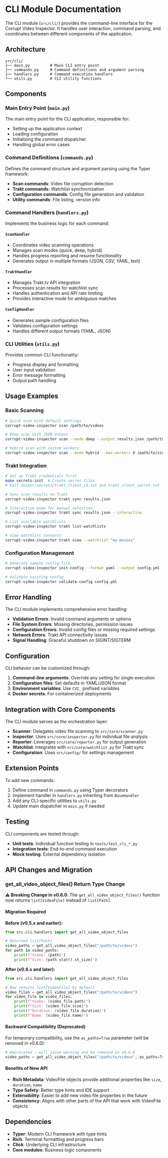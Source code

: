 # CLI Module Documentation

The CLI module (`src/cli/`) provides the command-line interface for the Corrupt Video Inspector. It handles user interaction, command parsing, and coordinates between different components of the application.

## Architecture

```
src/cli/
├── main.py         # Main CLI entry point
├── commands.py     # Command definitions and argument parsing  
├── handlers.py     # Command execution handlers
└── utils.py        # CLI utility functions
```

## Components

### Main Entry Point (`main.py`)

The main entry point for the CLI application, responsible for:
- Setting up the application context
- Loading configuration
- Initializing the command dispatcher
- Handling global error cases

### Command Definitions (`commands.py`)

Defines the command structure and argument parsing using the Typer framework:
- **Scan commands**: Video file corruption detection
- **Trakt commands**: Watchlist synchronization 
- **Configuration commands**: Config file generation and validation
- **Utility commands**: File listing, version info

### Command Handlers (`handlers.py`)

Implements the business logic for each command:

#### `ScanHandler`
- Coordinates video scanning operations
- Manages scan modes (quick, deep, hybrid)
- Handles progress reporting and resume functionality
- Generates output in multiple formats (JSON, CSV, YAML, text)

#### `TraktHandler`
- Manages Trakt.tv API integration
- Processes scan results for watchlist sync
- Handles authentication and API rate limiting
- Provides interactive mode for ambiguous matches

#### `ConfigHandler`
- Generates sample configuration files
- Validates configuration settings
- Handles different output formats (YAML, JSON)

### CLI Utilities (`utils.py`)

Provides common CLI functionality:
- Progress display and formatting
- User input validation
- Error message formatting
- Output path handling

## Usage Examples

### Basic Scanning

```bash
# Quick scan with default settings
corrupt-video-inspector scan /path/to/videos

# Deep scan with JSON output
corrupt-video-inspector scan --mode deep --output results.json /path/to/videos

# Hybrid scan with custom workers
corrupt-video-inspector scan --mode hybrid --max-workers 8 /path/to/videos
```

### Trakt Integration

```bash
# Set up Trakt credentials first
make secrets-init  # Create secret files
# Edit docker/secrets/trakt_client_id.txt and trakt_client_secret.txt

# Sync scan results to Trakt
corrupt-video-inspector trakt sync results.json

# Interactive mode for manual selection
corrupt-video-inspector trakt sync results.json --interactive

# List available watchlists
corrupt-video-inspector trakt list-watchlists

# View watchlist contents
corrupt-video-inspector trakt view --watchlist "my-movies"
```

### Configuration Management

```bash
# Generate sample config file
corrupt-video-inspector init-config --format yaml --output config.yml

# Validate existing config
corrupt-video-inspector validate-config config.yml
```

## Error Handling

The CLI module implements comprehensive error handling:

- **Validation Errors**: Invalid command arguments or options
- **File System Errors**: Missing directories, permission issues
- **Configuration Errors**: Invalid config files or missing required settings
- **Network Errors**: Trakt API connectivity issues
- **Signal Handling**: Graceful shutdown on SIGINT/SIGTERM

## Configuration

CLI behavior can be customized through:

1. **Command-line arguments**: Override any setting for single execution
2. **Configuration files**: Set defaults in YAML/JSON format
3. **Environment variables**: Use `CVI_` prefixed variables
4. **Docker secrets**: For containerized deployments

## Integration with Core Components

The CLI module serves as the orchestration layer:

- **Scanner**: Delegates video file scanning to `src/core/scanner.py`
- **Inspector**: Uses `src/core/inspector.py` for individual file analysis
- **Reporter**: Leverages `src/core/reporter.py` for output generation
- **Watchlist**: Integrates with `src/core/watchlist.py` for Trakt sync
- **Configuration**: Uses `src/config/` for settings management

## Extension Points

To add new commands:

1. Define command in `commands.py` using Typer decorators
2. Implement handler in `handlers.py` inheriting from `BaseHandler`
3. Add any CLI-specific utilities to `utils.py`
4. Update main dispatcher in `main.py` if needed

## Testing

CLI components are tested through:
- **Unit tests**: Individual function testing in `tests/test_cli_*.py`
- **Integration tests**: End-to-end command execution
- **Mock testing**: External dependency isolation

## API Changes and Migration

### get_all_video_object_files() Return Type Change

**⚠️ Breaking Change in v0.6.0**: The `get_all_video_object_files()` function now returns `list[VideoFile]` instead of `list[Path]`.

#### Migration Required

**Before (v0.5.x and earlier):**
```python
from src.cli.handlers import get_all_video_object_files

# Returned list[Path]
video_paths = get_all_video_object_files("/path/to/videos")
for path in video_paths:
    print(f"Video: {path}")
    print(f"Size: {path.stat().st_size}")
```

**After (v0.6.x and later):**
```python
from src.cli.handlers import get_all_video_object_files

# Now returns list[VideoFile] by default
video_files = get_all_video_object_files("/path/to/videos")
for video_file in video_files:
    print(f"Video: {video_file.path}")
    print(f"Size: {video_file.size}")
    print(f"Duration: {video_file.duration}")
    print(f"Name: {video_file.name}")
```

#### Backward Compatibility (Deprecated)

For temporary compatibility, use the `as_paths=True` parameter (will be removed in v0.6.0):

```python
# Deprecated - will issue warning and be removed in v0.6.0
video_paths = get_all_video_object_files("/path/to/videos", as_paths=True)
```

#### Benefits of New API

- **Rich Metadata**: VideoFile objects provide additional properties like `size`, `duration`, `name`
- **Type Safety**: Better type hints and IDE support
- **Extensibility**: Easier to add new video file properties in the future
- **Consistency**: Aligns with other parts of the API that work with VideoFile objects

## Dependencies

- **Typer**: Modern CLI framework with type hints
- **Rich**: Terminal formatting and progress bars
- **Click**: Underlying CLI infrastructure
- **Core modules**: Business logic components